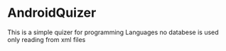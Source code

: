 # AndroidQuizer

This is a simple quizer for programming Languages 
no databese is used only reading from xml files
